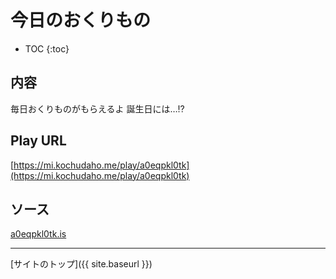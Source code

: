 # 今日のおくりもの

* TOC
{:toc}

## 内容
毎日おくりものがもらえるよ
誕生日には…⁉️

## Play URL

[https://mi.kochudaho.me/play/a0eqpkl0tk](https://mi.kochudaho.me/play/a0eqpkl0tk)

## ソース

[a0eqpkl0tk.is](https://github.com/elysion-pre/MisskeyPlay/blob/main/src/kochudaho/a0eqpkl0tk.is)

----

[サイトのトップ]({{ site.baseurl }})
